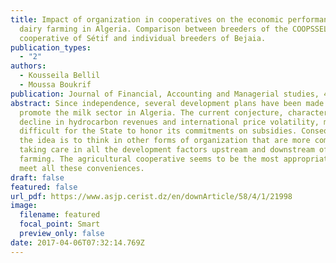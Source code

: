```yaml
---
title: Impact of organization in cooperatives on the economic performance of
  dairy farming in Algeria. Comparison between breeders of the COOPSSEL
  cooperative of Sétif and individual breeders of Bejaia.
publication_types:
  - "2"
authors:
  - Kousseila Bellil
  - Moussa Boukrif
publication: Journal of Financial, Accounting and Managerial studies, 4(1), 55-69.
abstract: Since independence, several development plans have been made to
  promote the milk sector in Algeria. The current conjecture, characterized by a
  decline in hydrocarbon revenues and international price volatility, makes it
  difficult for the State to honor its commitments on subsidies. Consequently,
  the idea is to think in other forms of organization that are more competitive,
  taking care in all the development factors upstream and downstream of dairy
  farming. The agricultural cooperative seems to be the most appropriate form to
  meet all these conveniences.
draft: false
featured: false
url_pdf: https://www.asjp.cerist.dz/en/downArticle/58/4/1/21998
image:
  filename: featured
  focal_point: Smart
  preview_only: false
date: 2017-04-06T07:32:14.769Z
---
```

